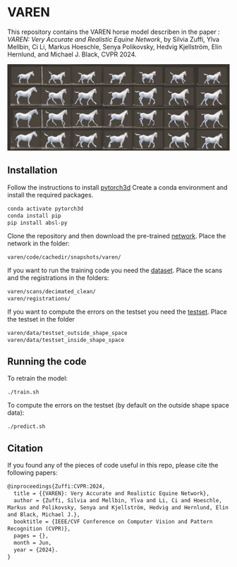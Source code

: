 # VAREN
This repository contains the VAREN horse model describen in the paper : _VAREN: Very Accurate and Realistic Equine Network_, by Silvia Zuffi, Ylva Mellbin, Ci Li, Markus Hoeschle, Senya Polikovsky, Hedvig Kjellström, Elin Hernlund, and Michael J. Black, CVPR 2024. 

![teaser](./teaser_larger1.png)

## Installation
Follow the instructions to install [pytorch3d](https://github.com/facebookresearch/pytorch3d/tree/main)
Create a conda environment and install the required packages.
```
conda activate pytorch3d
conda install pip
pip install absl-py
```
Clone the repository and then download the pre-trained [network](https://).
Place the network in the folder:
```
varen/code/cachedir/snapshots/varen/
```

If you want to run the training code you need the [dataset](https://).
Place the scans and the registrations in the folders:
```
varen/scans/decimated_clean/
varen/registrations/
```
If you want to compute the errors on the testset you need the [testset](https://).
Place the testset in the folder
```
varen/data/testset_outside_shape_space
varen/data/testset_inside_shape_space
```



## Running the code
To retrain the model:
```
./train.sh
```
To compute the errors on the testset (by default on the outside shape space data):
```
./predict.sh
```



## Citation

If you found any of the pieces of code useful in this repo, please cite the following papers:

```
@inproceedings{Zuffi:CVPR:2024,  
  title = {{VAREN}: Very Accurate and Realistic Equine Network},  
  author = {Zuffi, Silvia and Mellbin, Ylva and Li, Ci and Hoeschle, Markus and Polikovsky, Senya and Kjellström, Hedvig and Hernlund, Elin and Black, Michael J.},  
  booktitle = {IEEE/CVF Conference on Computer Vision and Pattern Recognition (CVPR)},  
  pages = {},
  month = Jun,
  year = {2024}. 
}










